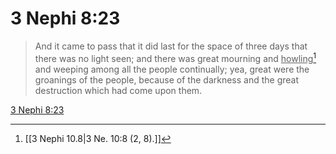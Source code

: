 # 3 Nephi 8:23

> And it came to pass that it did last for the space of three days that there was no light seen; and there was great mourning and <u>howling</u>[^a] and weeping among all the people continually; yea, great were the groanings of the people, because of the darkness and the great destruction which had come upon them.

[3 Nephi 8:23](https://www.churchofjesuschrist.org/study/scriptures/bofm/3-ne/8?lang=eng&id=p23#p23)


[^a]: [[3 Nephi 10.8|3 Ne. 10:8 (2, 8).]]
